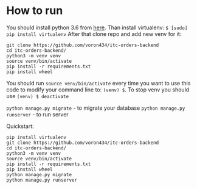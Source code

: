 # How to run
You should install python 3.6 from [here](https://www.python.org/). 
Than install virtualenv:
```$ [sudo] pip install virtualenv```
After that clone repo and add new venv for it:
```
git clone https://github.com/voron434/itc-orders-backend
cd itc-orders-backend/
python3 -m venv venv
source venv/bin/activate
pip install -r requirements.txt
pip install wheel
```
You should run ```source venv/bin/activate``` every time you want to use this code to modify your command line to:
```(venv) $```. To stop venv you should use ```(venv) $ deactivate```

```python manage.py migrate``` - to migrate your database
```python manage.py runserver``` - to run server

Quickstart:
```
pip install virtualenv
git clone https://github.com/voron434/itc-orders-backend
cd itc-orders-backend/
python3 -m venv venv
source venv/bin/activate
pip install -r requirements.txt
pip install wheel
python manage.py migrate
python manage.py runserver
```

